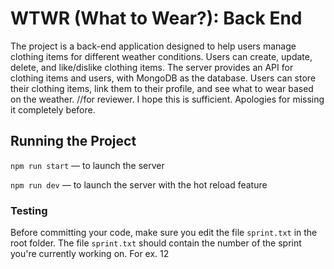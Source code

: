 # WTWR (What to Wear?): Back End

The project is a back-end application designed to help users manage clothing items for different weather conditions. Users can create, update, delete, and like/dislike clothing items. The server provides an API for clothing items and users, with MongoDB as the database. Users can store their clothing items, link them to their profile, and see what to wear based on the weather. //for reviewer. I hope this is sufficient. Apologies for missing it completely before.

## Running the Project

`npm run start` — to launch the server

`npm run dev` — to launch the server with the hot reload feature

### Testing

Before committing your code, make sure you edit the file `sprint.txt` in the root folder. The file `sprint.txt` should contain the number of the sprint you're currently working on. For ex. 12
